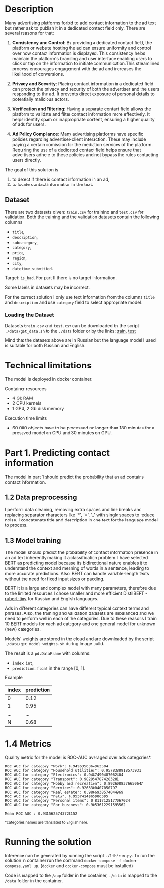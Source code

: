 # Description
Many advertising platforms forbid to add contact information to the ad text but rather ask to publish it in a dedicated 
contact field only. There are several reasons for that:

1. **Consistency and Control**: By providing a dedicated contact field, the platform or website hosting the ad can ensure 
uniformity and control over how contact information is displayed. This consistency helps maintain the platform's 
branding and user interface enabling users to click or tap on the information to initiate communication.This streamlined 
process encourages engagement with the ad and increases the likelihood of conversions.

2. **Privacy and Security**: Placing contact information in a dedicated field can protect the privacy and security of 
both the advertiser and the users responding to the ad. It prevents direct exposure of personal details to potentially 
malicious actors.

3. **Verification and Filtering**: Having a separate contact field allows the platform to validate and filter contact 
information more effectively. It helps identify spam or inappropriate content, ensuring a higher quality of ads for users.

4. **Ad Policy Compliance**: Many advertising platforms have specific policies regarding advertiser-client interaction. 
These may include paying a certain comission for the mediation services of the platform. Requiring the use of a 
dedicated contact field helps ensure that advertisers adhere to these policies and not bypass the rules contacting users 
directly.

The goal of this solution is 
1. to detect if there is contact information in an ad,
2. to locate contact information in the text.

## Dataset
There are two datasets given: `train.csv` for training and `test.csv` for validation. 
Both the training and the validation datasets contain the following columns:
* `title`,
* `description`,
* `subcategory`,
* `category`,
* `price`,
* `region`,
* `city`,
* `datetime_submitted`.

Target: `is_bad`. For part II there is no target information.

Some labels in datasets may be incorrect.

For the currect solution I only use text information from the columns `title` and `description` and use `category` field 
to select appropriate model.

### Loading the Dataset
Datasets `train.csv` and `test.csv` can be downloaded by the script `./data/get_data.sh` to the `./data` folder or by 
the links:
[train](https://drive.google.com/file/d/1xGyiefcd_LtDUOWUzVWq6BRkEXugmlsC/view?usp=sharing), 
[test](https://drive.google.com/file/d/1rEwfbIlwKAPlAzIHP5oJHgo4bbRLi996/view?usp=sharing)

Mind that the datasets above are in Russian but the language model I used is suitable for both Russian and English.

# Technical limitations
The model is deployed in docker container.

Container resources:
* 4 Gb RAM
* 2 CPU kernels
* 1 GPU, 2 Gb disk memory

Execution time limits:
* 60 000 objects have to be processed no longer than 180 minutes for a presaved model on CPU and 30 minutes on GPU.
# Part 1. Predicting contact information
The model in part 1 should predict the probability that an ad contains contact information.

## 1.2 Data preprocessing

I perform data cleaning, removing extra spaces and line breaks and replacing separator characters like '*', '=', '_' 
with single spaces to reduce noise.
I concatenate title and description in one text for the language model to process. 

## 1.3 Model training

The model should predict the probability of contact information presence in an ad text inherently making it a 
classification problem.
I have selected BERT as predicting model because its bidirectional nature enables it to understand the context and 
meaning of words in a sentence, 
leading to more accurate predictions.
Also, BERT can handle variable-length texts without the need for fixed input sizes or padding.

BERT it is a large and complex model with many parameters, therefore due to the limited resources I chose smaller and 
more efficient DistilBERT - 
[rubert-tiny](https://huggingface.co/cointegrated/rubert-tiny) for Russian and English languages.


Ads in different categories can have different typical context terms and phrases. 
Also, the training and validation datasets are imbalanced and we need to perform well in each of the categories. 
Due to these reasons I train 10 BERT models for each ad category and one general model for unknown (new) categories.

Models' weights are stored in the cloud and are downloaded by the script `./data/get_model_weights.sh` during image build.

The result is a `pd.DataFrame` with columns:
* `index`: `int`,
* `prediction`: `float` in the range [0, 1].

Example:

|index  |prediction|
|-------|----------|
|0|0.12|
|1|0.95|
|...|...|
|N|0.68|

# 1.4 Metrics
Quality metric for the model is ROC-AUC averaged over ads categories*. 

```text
ROC AUC for category "Work": 0.9496350364963504
ROC AUC for category "Household utilities": 0.9578388918573931
ROC AUC for category "Electronics": 0.9487490487062404
ROC AUC for category "Transport": 0.9829547874283281
ROC AUC for category "Hobby and recreation": 0.8926088376650647
ROC AUC for category "Services": 0.9263300407050797
ROC AUC for category "Real estate": 0.9866938574044969
ROC AUC for category "Pets": 0.9537414965986395
ROC AUC for category "Personal items": 0.8117125177067024
ROC AUC for category "For business": 0.9053612291598562

Mean ROC AUC : 0.9315625743728152
```

<sub>*categories names are translated to English here.</sub>

# Running the solution

Inference can be generated by running the script `./lib/run.py`.
To run the solution in container run the command `docker-compose -f docker-compose.yaml up`.
(`docker` and `docker-compose` must be installed)

Code is mapped to the `/app` folder in the container, `./data` is mapped to the `/data` folder in the container.
